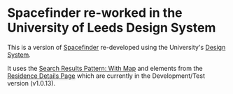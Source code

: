 Spacefinder re-worked in the University of Leeds Design System
==============================================================
This is a version of [Spacefinder](https://spacefinder.leeds.ac.uk/) re-developed using the University's [Design System](https://designsystem.leeds.ac.uk). 

It uses the [Search Results Pattern: With Map](https://uol-design-system-development.azurewebsites.net/components/detail/uol-pattern-search-results--with-map.html) and elements from the [Residence Details Page](https://uol-design-system-development.azurewebsites.net/components/detail/uol-residence-details-page--default.html) which are currently in the Development/Test version (v1.0.13).

